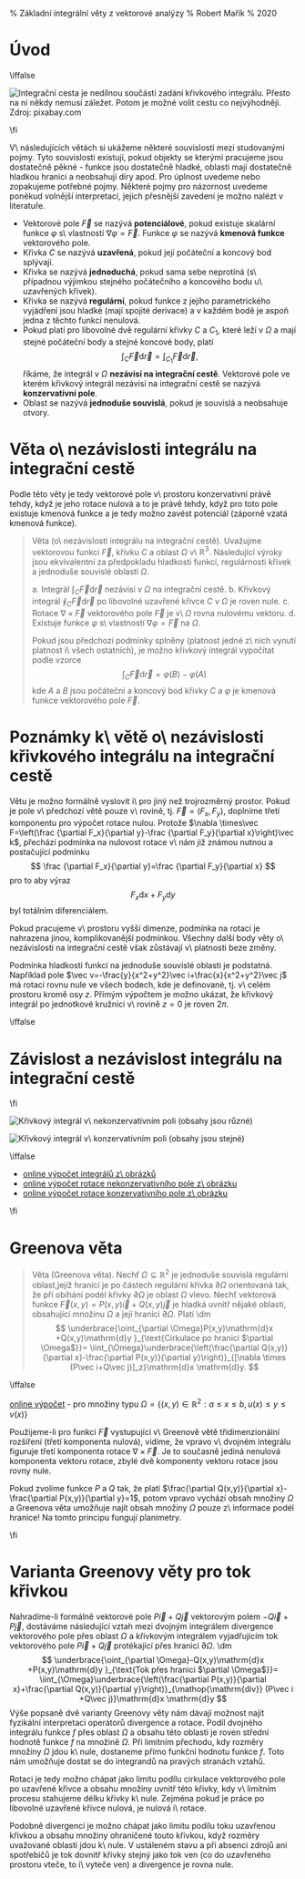 % Základní integrální věty z vektorové analýzy
% Robert Mařík
% 2020

# Úvod 

\iffalse 

<div class='obtekat'>

![Integrační cesta je nedílnou součástí zadání křivkového integrálu. Přesto na ní někdy nemusí záležet. Potom je možné volit cestu co nejvýhodněji. Zdroj: pixabay.com](cesta.jpg)

</div>

\fi



V\ následujících větách si ukážeme některé souvislosti mezi
studovanými pojmy. Tyto souvislosti existují, pokud objekty se kterými
pracujeme jsou dostatečně pěkné - funkce jsou dostatečně hladké,
oblasti mají dostatečně hladkou hranici a neobsahují díry apod.  Pro
úplnost uvedeme nebo zopakujeme potřebné pojmy. Některé pojmy pro
názornost uvedeme poněkud volnější interpretací, jejich přesnější zavedení je
možno nalézt v literatuře.

* Vektorové pole $\vec F$ se nazývá **potenciálové**, pokud
  existuje skalární funkce $\varphi$ s\ vlastností $\nabla \varphi=\vec
  F$. Funkce $\varphi$ se nazývá **kmenová funkce** vektorového
  pole.
* Křivka $C$ se nazývá **uzavřená**, pokud její počáteční a koncový bod
  splývají.
* Křivka se nazývá **jednoduchá**, pokud sama sebe neprotíná
  (s\ případnou výjimkou stejného počátečního a koncového bodu
  u\ uzavřených křivek).
* Křivka se nazývá **regulární**, pokud funkce z jejího parametrického
  vyjádření jsou hladké (mají spojité derivace) a v každém bodě je
  aspoň jedna z těchto funkcí nenulová.
* Pokud platí pro libovolné dvě regulární křivky $C$ a $C_1$, které leží v
  $\Omega$ a mají stejné počáteční body a stejné koncové body, platí
  $$
  \int_C \vec F\mathrm{d}\vec r=\int_{C_1} \vec F\mathrm{d}\vec r,
  $$
  říkáme, že integrál v $\Omega$ **nezávisí na integrační
  cestě**. Vektorové pole
  ve kterém křivkový integrál nezávisí na integrační cestě se nazývá
  **konzervativní pole**.
* Oblast se nazývá **jednoduše souvislá**, pokud je souvislá a
  neobsahuje otvory.

# Věta o\ nezávislosti integrálu na integrační cestě

Podle této věty je tedy vektorové pole v\ prostoru
konzervativní právě tehdy, když je jeho rotace nulová a to je právě
tehdy, když pro toto pole existuje kmenová funkce a je tedy možno
zavést potenciál (záporně vzatá kmenová funkce).


>  Věta (o\ nezávislosti integrálu na integrační cestě).
>  Uvažujme vektorovou funkci $\vec F$, křivku $C$ a oblast $\Omega$ 
>  v\ $\mathbb{R}^3$. Následující výroky jsou ekvivalentní za předpokladu
>  hladkosti funkcí, regulárnosti křivek a jednoduše souvislé oblasti
>  $\Omega$.
>
>  a. Integrál $\int_C \vec F\mathrm{d}\vec r$ nezávisí v $\Omega$ na
>    integrační cestě.
>  b. Křivkový integrál $\oint_C \vec F\mathrm{d}\vec r$ po libovolné
>    uzavřené křivce $C$ v $\Omega$ je roven nule.
>  c. Rotace $\nabla\times \vec F$ vektorového pole $\vec F$ je v\ $\Omega$
>    rovna nulovému vektoru.
>  d. Existuje funkce $\varphi$ s\ vlastností $\nabla\varphi=\vec F$
>    na $\Omega$.
>
>  Pokud jsou předchozí podmínky splněny (platnost jedné z\ nich vynutí
>  platnost i\ všech ostatních), je možno křivkový integrál vypočítat
>  podle vzorce
>  $$
>    \int_C \vec F\mathrm{d}\vec r=\varphi(B)-\varphi(A)
>  $$
>  kde $A$ a $B$ jsou počáteční a koncový bod křivky $C$ a $\varphi$ je
>  kmenová funkce vektorového pole $\vec F$.

# Poznámky k\ větě o\ nezávislosti křivkového integrálu na integrační cestě

Větu je možno formálně vyslovit i\ pro jiný než trojrozměrný
prostor. Pokud je pole v\ předchozí větě pouze v\ rovině, tj. $\vec
F=(F_x, F_y)$, doplníme třetí komponentu pro výpočet rotace
nulou. Protože $\nabla \times\vec F=\left(\frac {\partial F_x}{\partial y}-\frac {\partial F_y}{\partial x}\right)\vec k$, přechází podmínka na nulovost rotace v\ nám již známou nutnou a postačující podmínku 
$$
\frac {\partial F_x}{\partial y}=\frac {\partial F_y}{\partial x}
$$
pro to aby výraz
$$F_x\mathrm{d}x+F_y\mathrm{d}y$$ byl totálním diferenciálem.  

Pokud pracujeme v\ prostoru vyšší dimenze, podmínka na rotaci je
nahrazena jinou, komplikovanější podmínkou. Všechny další body věty 
o\ nezávislosti na integrační cestě však zůstávají v\ platnosti beze
změny.

Podmínka hladkosti funkcí na jednoduše souvislé oblasti je
podstatná. Například pole $\vec v=-\frac{y}{x^2+y^2}\vec
i+\frac{x}{x^2+y^2}\vec j$ má rotaci rovnu nule ve všech bodech, kde
je definované, tj. v\ celém prostoru kromě osy $z$. Přímým výpočtem je
možno ukázat, že křivkový integrál po jednotkové kružnici v\ rovině
$z=0$ je roven $2\pi$.

\iffalse


# Závislost a nezávislost integrálu na integrační cestě


\fi

<div class='sloupce'>

![Křivkový integrál v\ nekonzervativním poli (obsahy jsou různé)](nezavislost_na_ceste_1.png)

![Křivkový integrál v\ konzervativním poli (obsahy jsou stejné)](nezavislost_na_ceste_2.png)

</div>


\iffalse


* [online výpočet integrálů z\ obrázků](https://sagecell.sagemath.org/?z=eJx1kUFOwzAQRfeVeoeRlQgbDK3THcIsEVI2XbALKTKJS6OEJNhOSY7CgbgX4zQVrRCWLHs0_4-fvvfKAL3o-cDdBZvP2qbSAiTQ62FhP4yj_Sa6GjYR4_15PWmjSfurg_63AFTNZ5mQVFw77rDKIkmzxtK2uHQLr7ZFfSy8OlsdtOA2q9Gc6y2UptiXzX54KWqn34yqgLZLDq3gUOJZCnY7nwEuo11nalp379oUmarODDe2e7W0l94ySDRd5sV2S7F07KoV_7UFtvmSC5Ys05Fo2xhYQ1HjTB8Wcvgcjgh213zSnXuvKLnbmXu_iQ_rvGewGd2v0XgLwfNeZ_AgaWh5aFlwt8AWCYFWyumerv27_HgXKWNjUH6eU69dVSqZJCT-_sKMFOHkscnrximSpgeRx41H3AxZswj36gh7MuRGta2uc5oYEvQytAGHYJhO91zUCUaQBiScqOITqnik4n9-aUTn4KE5xON9lKYMnz1JBAkqTScODjutcm1eTPMpn0ynGfsB9VrANw==&lang=sage)
* [online výpočet rotace nekonzervativního pole z\ obrázku](https://sagecell.sagemath.org/?z=eJyNUtFuwiAUfTfxH26MWyHiVn1cwut-YtUGbVESKB1FBxr_fUCbdvFpfaD3cA_3wLnXEU9u9MoMyhx4uGV4PpvPOHJxH1O09u_dt7HI7bcrv99i4p5wng44JRoCTjFHwKfYhxgo5AQ2JK2RVokrp6gSnCP-le-Iw6sBbHbEj2C7C9r4rROqlYL7kl-kREHneDFyvJpiLZJMHSoG7sM9k0kxn8Hzh2BSu-H1pOYxgQm5MZVH3pjKI3E9lXAYcHp9d9Y_6GyVRGaxLA71STR3JsWpqasHFNf6CJ-vFF46KAro71UoZs-6vae_UfdgzOPxL6bRdmQCjcy6qUa15eIlnQrO2NqhYBYNdtHY4-AogX47tuE5M6QGi__mcP_IVmpbBl2rTclFLSuULEntyDGJjgxxqBaiNBJxIiL0JE2F7yHr2lCnNMwKTcN4HLXUhmYHeakz_AscysmD&lang=sage)
* [online výpočet rotace konzervativního pole z\ obrázku](https://sagecell.sagemath.org/?z=eJyNUsGOwiAQvZv4DxOjW4i4Wz1uwnV_YqsN2qIkUBqKLmj89wXatBtPy6HM8F7nwZtxxJM7vTGDMgce7hmez-Yzjlw8xxRt_Adyh93aH3aYuD9xnohOiYaAU8wR8Cn2IQYKOYEtSd9Iq8SNU1QJzhH_zvfE4fWQbPfEj8luHzTxeydUKwX3Jb9KiYLO6WrkeCXFWiSZOlYM3Kd7JZNiPoPXhWBSu-PNpOYxgSlzI5RH3gjlkbiZSjgMOL2-u-gfdLFKIrNYFsf6LJoHk-Lc1NUTilt9gq83CqsOigL6exWK2YtuH2k36hGMeT7_xTTajkygkVk31ai2XKzSX8EZWzsUzKLBLhp7Gxwl0B_HNrwiAzRY_BfD_SNbqW0ZdK02JRe1rFCyJLUjxyQ6MsShWojSSMSJiKknaSp8n7KuDXVKw6zQNIzHSUttaHaU1zrDvy_pxe8=&lang=sage)

<!--

* [online výpočet integrálů z\ obrázků](http://user.mendelu.cz/marik/akademie/sagecell.php?short=1&in=var+%28%27x%2Cy%2Ct%27%29%0D%0Apole1+%3D+%28-y%2Fsqrt%28x%5E2%2By%5E2%29%2Cx%2Fsqrt%28x%5E2%2By%5E2%29%29%0D%0Apole2+%3D+%28-y%2F%28x%5E2%2By%5E2%29%2C+x%2F%28x%5E2%2By%5E2%29+%29%0D%0A%0D%0Ac1%3D%281-t%2Ct%29%0D%0Ac2%3D%28cos%28pi%2At%2F2%29%2C+sin%28pi%2At%2F2%29+%29%0D%0Ac3%3D%281-t%2C+t%5E3%29%0D%0A%0D%0Adef+krivkovy_integral+%28p0%2C+p1%2C+k0%2C+k1%29%3A%0D%0A++++return%28numerical_integral+%28p0.subs%28x%3Dk0%2C+y%3Dk1%29%2Adiff%28k0%2Ct%29%2Bp1.subs%28x%3Dk0%2C+y%3Dk1%29%2Adiff%28k1%2Ct%29%2C0%2C1%29%5B0%5D%29%0D%0A%0D%0Afor+P+in+%28pole1%2C+pole2%29%3A%0D%0A++++show%28html%28%22%3Chr%3E%3Chr%3E%22%29%29%0D%0A++++show%28html%28r%22%3Ch2%3EPole%3A+%24%5Cvec+F%3D%28%25s%2C%25s%29%24%3C%2Fh2%3E%22%25+%28latex%28P%5B0%5D%29%2Clatex%28P%5B1%5D%29%29%29+%29%0D%0A++++tabulka%3D%5B%5B%22K%C5%99ivka%22%2C%22Hodnota%22%5D%5D%0D%0A++++for+K+in+%28c1%2C+c2%2C+c3%29%3A%0D%0A++++++++tabulka.append%28%5Br%22%24x%3D%25s%24%2C+%24y%3D%25s%24%2C+%24t%5Cin%5B0%2C1%5D%24%22%25%28latex%28K%5B0%5D%29%2Clatex%28K%5B1%5D%29%29%2Ckrivkovy_integral%28P%5B0%5D%2C+P%5B1%5D%2C+K%5B0%5D%2C+K%5B1%5D%29%5D%29+++%0D%0A++++show%28table%28tabulka%2C+header_row%3DTrue%29%29)
* [online výpočet rotace nekonzervativního pole z\ obrázku](http://user.mendelu.cz/marik/akademie/sagecell.php?short=1&in=x%2Cy%2Cz%3Dvar%28%27x+y+z%27%29%0D%0A%0D%0Af%28x%2Cy%2Cz%29%3D%28-y%2Fsqrt%28x%5E2%2By%5E2%29%2Cx%2Fsqrt%28x%5E2%2By%5E2%29%2C0%29%0D%0A%0D%0Axmin%2C+xmax%2C+ymin%2C+ymax+%3D+0%2C+1%2C+0%2C+1%0D%0A%0D%0Adivf%3D%28diff%28f%5B0%5D%2Cx%29%2Bdiff%28f%5B1%5D%2Cy%29%2Bdiff%28f%5B2%5D%2Cz%29%29.simplify_full%28%29%0D%0Acurlf%28x%2Cy%2Cz%29%3Dmap%28lambda+x%3Ax.simplify_full%28%29%2C%5C%0D%0A+++++++++++++++++%28+diff%28f%5B1%5D%2Cz%29-diff%28f%5B2%5D%2Cy%29%2C+diff%28f%5B2%5D%2Cx%29-diff%28f%5B0%5D%2Cz%29%2C+diff%28f%5B0%5D%2Cy%29-diff%28f%5B1%5D%2Cx%29+%29%29%0D%0A%0D%0Ashow%28html%28r%22%24%5Cbegin%7Baligned%7D+%5Cvec+F%26%3D+%25s+%5C%5C+%5C%0D%0A+++%5Cmathop%7B%5Cmathrm%7Bdiv%7D%7D%5Cvec+F%26%3D+%25s+%5C%5C+%5C%0D%0A+++%5Cmathop%7B%5Cmathrm%7Brot%7D%7D%5Cvec+F%26+%3D%25s+%5Cend%7Baligned%7D%24%22%25%0D%0A+++%28latex%28f%28x%3Dx%2Cy%3Dy%2Cz%3Dz%29%29%2C+latex%28divf%28x%3Dx%2Cy%3Dy%2Cz%3Dz%29%29%2C++latex%28curlf%28x%3Dx%2Cy%3Dy%2Cz%3Dz%29%29%29%29%29%0D%0A%0D%0Aplot_vector_field%28%28f%5B0%5D%28x%2Cy%2C0%29%2Cf%5B1%5D%28x%2Cy%2C0%29%29%2C+%28x%2Cxmin%2Cxmax%29%2C+%28y%2Cymin%2Cymax%29%2C+aspect_ratio%3D1%2C+color%3D%27blue%27%29)
* [online výpočet rotace konzervativního pole z\ obrázku](http://user.mendelu.cz/marik/akademie/sagecell.php?short=1&in=x%2Cy%2Cz%3Dvar%28%27x+y+z%27%29%0D%0A%0D%0Af%28x%2Cy%2Cz%29%3D%28-y%2F%28x%5E2%2By%5E2%29%2Cx%2F%28x%5E2%2By%5E2%29%2C0%29%0D%0A%0D%0Axmin%2C+xmax%2C+ymin%2C+ymax+%3D+0%2C+1%2C+0%2C+1%0D%0A%0D%0Adivf%3D%28diff%28f%5B0%5D%2Cx%29%2Bdiff%28f%5B1%5D%2Cy%29%2Bdiff%28f%5B2%5D%2Cz%29%29.simplify_full%28%29%0D%0Acurlf%28x%2Cy%2Cz%29%3Dmap%28lambda+x%3Ax.simplify_full%28%29%2C%5C%0D%0A+++++++++++++++++%28+diff%28f%5B1%5D%2Cz%29-diff%28f%5B2%5D%2Cy%29%2C+diff%28f%5B2%5D%2Cx%29-diff%28f%5B0%5D%2Cz%29%2C+diff%28f%5B0%5D%2Cy%29-diff%28f%5B1%5D%2Cx%29+%29%29%0D%0A%0D%0Ashow%28html%28r%22%24%5Cbegin%7Baligned%7D+%5Cvec+F%26%3D+%25s+%5C%5C+%5C%0D%0A+++%5Cmathop%7B%5Cmathrm%7Bdiv%7D%7D%5Cvec+F%26%3D+%25s+%5C%5C+%5C%0D%0A+++%5Cmathop%7B%5Cmathrm%7Brot%7D%7D%5Cvec+F%26+%3D%25s+%5Cend%7Baligned%7D%24%22%25%0D%0A+++%28latex%28f%28x%3Dx%2Cy%3Dy%2Cz%3Dz%29%29%2C+latex%28divf%28x%3Dx%2Cy%3Dy%2Cz%3Dz%29%29%2C++latex%28curlf%28x%3Dx%2Cy%3Dy%2Cz%3Dz%29%29%29%29%29%0D%0A%0D%0Aplot_vector_field%28%28f%5B0%5D%28x%2Cy%2C0%29%2Cf%5B1%5D%28x%2Cy%2C0%29%29%2C+%28x%2Cxmin%2Cxmax%29%2C+%28y%2Cymin%2Cymax%29%2C+aspect_ratio%3D1%2C+color%3D%27blue%27%29)

-->

\fi

# Greenova věta

> Věta (Greenova věta).  Nechť $\Omega\subseteq\mathbb{R}^2$ je jednoduše souvislá regulární oblast,jejíž hranicí je po částech regulární křivka $\partial \Omega$
> orientovaná tak, že při obíhání podél křivky $\partial \Omega$ je
> oblast $\Omega$ vlevo. Nechť vektorová funkce $\vec
> F(x,y)=P(x,y)\vec i+Q(x,y)\vec j$ je hladká uvnitř nějaké oblasti,
> obsahující množinu $\Omega$ a její hranici $\partial \Omega$. Platí
> \dm$$   \underbrace{\oint_{\partial \Omega}P(x,y)\mathrm{d}x +Q(x,y)\mathrm{d}y }_{\text{Cirkulace po hranici $\partial \Omega$}}=   \iint_{\Omega}\underbrace{\left(\frac{\partial Q(x,y)}{\partial x}-\frac{\partial P(x,y)}{\partial y}\right)}_{[\nabla \times (P\vec i+Q\vec j)]_z}\mathrm{d}x \mathrm{d}y. $$

\iffalse

[online výpočet](http://user.mendelu.cz/marik/akademie/sagecell.php?short=1&in=var%28%27x+y+t%27%29%0D%0A%0D%0Av%3Dsqrt%281-x%5E2%29%0D%0Au%3D0%0D%0Aa%3D0%0D%0Ab%3D1%0D%0AP%3D-y%2F3%0D%0AQ%3Dx%2F3%0D%0Adef+shtml%28x%29%3A%0D%0A++++return+show%28html%28x%29%29%0D%0A%0D%0Ashtml%28%22%3Ch3%3EZad%C3%A1n%C3%AD%3C%2Fh3%3E%22%29%0D%0Ashtml%28%22%24%5COmega%3D%5C%7B%28x%2Cy%29%5Cin%5Cmathbb%7BR%7D%5E2%3A%25s%5Cleq+x+%5Cleq+%25s%2C+%25s%5Cleq+y+%5Cleq+%25s%5C%7D%24%5C%0D%0A++%22%25%28latex%28a%29%2Clatex%28b%29%2C+latex%28u%29%2C+latex%28v%29%29%29%0D%0Ashtml%28%22%24P%28x%2Cy%29%3D%25s%24%22%25latex%28P%29%29%0D%0Ashtml%28%22%24Q%28x%2Cy%29%3D%25s%24%22%25latex%28Q%29%29%0D%0Ashtml%28r%22%3Chr%3E%3Ch3%3EDvojn%C3%BD+integr%C3%A1l%3C%2Fh3%3E%22%29%0D%0Ashtml%28r%22%24%5Cfrac%7B%5Cpartial+Q%7D%7B%5Cpartial+x%7D%28x%2Cy%29%3D%25s%24%22%25latex%28diff%28Q%2Cx%29.simplify_full%28%29%29%29%0D%0Ashtml%28r%22%24%5Cfrac%7B%5Cpartial+P%7D%7B%5Cpartial+y%7D%28x%2Cy%29%3D%25s%24%22%25latex%28diff%28P%2Cy%29.simplify_full%28%29%29%29%0D%0A%0D%0Aintegrand+%3D+%28diff%28Q%2Cx%29+-+diff%28P%2Cy%29%29.simplify_full%28%29%0D%0A%0D%0Avysledek_integralu%3Dnumerical_integral%28lambda+x%3A+numerical_integral%28lambda+y%3A+%5C%0D%0A++++integrand.subs%28x%3Dx%2C+y%3Dy%29%2C%28u.subs%28x%3Dx%29%2Cv.subs%28x%3Dx%29+%29%29%5B0%5D%2C%28a%2Cb%29%29%5B0%5D%0D%0A%0D%0A%0D%0Ashtml%28r%22%24%5Ciint_%7B%5COmega%7D%5Cfrac%7B%5Cpartial+Q%7D%7B%5Cpartial+x%7D-%5Cfrac%7B%5Cpartial+P%7D%7B%5Cpartial+y%7D%5C%0D%0A++++%5Cmathrm%7Bd%7Dx%5Cmathrm%7Bd%7Dy%3D%25s%24%22%25latex%28vysledek_integralu%29%29%0D%0A%0D%0Ashtml%28r%22%3Chr%3E%3Ch3%3EK%C5%99ivkov%C3%BD+integr%C3%A1l%3C%2Fh3%3E%22%29%0D%0A%0D%0Adef+krivkovy_integral+%28P%2C+Q%2C+k0%2C+k1%29%3A%0D%0A++++vysledek%3D+numerical_integral+%28P.subs%28x%3Dk0%2C+y%3Dk1%29%2Adiff%28k0%2Ct%29%2BQ.subs%28x%3Dk0%2C+y%3Dk1%29%2Adiff%28k1%2Ct%29%2C0%2C1%29%5B0%5D%0D%0A++++return+%28vysledek%2C+r%22K%C5%99ivka%3A+%24x%3D%25s%2C+y%3D%25s%2C+t%5Cin%5B0%2C1%5D%24%22%25%28latex%28k0%29%2Clatex%28k1%29%29%2C+r%22%24%5Cint_C+Pdx%2BQdy%3D%25s%24%22%25+%5C%0D%0A+++++++latex%28vysledek%29%29%0D%0A++++%0D%0A%0D%0ASUMA%3D0%0D%0A%0D%0A++%0D%0Ak0%3Da%2Bt%2A%28b-a%29++++%0D%0Ak1%3Du.subs%28x%3Da%2Bt%2A%28b-a%29%29%0D%0AK%3Dkrivkovy_integral%28P%2C+Q%2C+k0%2C+k1%29%0D%0ASUMA%3DSUMA%2BK%5B0%5D%0D%0ATABULKA%3D%5B%5BK%5B1%5D%2CK%5B2%5D%5D%5D%0D%0A%0D%0Ak0%3Db++++%0D%0Aif+%28n%28u.subs%28x%3Db%29-v.subs%28x%3Db%29%29%21%3Dn%280.0%29%29%3A%0D%0A++++k1%3Du.subs%28x%3Db%29-t%2A%28u.subs%28x%3Db%29-v.subs%28x%3Db%29%29%0D%0A++++K%3Dkrivkovy_integral%28P%2C+Q%2C+k0%2C+k1%29%0D%0A++++SUMA%3DSUMA%2BK%5B0%5D%0D%0A++++TABULKA.append%28%5BK%5B1%5D%2CK%5B2%5D%5D%29%0D%0A%0D%0Ak0%3Db-t%2A%28b-a%29++++%0D%0Ak1%3Dv.subs%28x%3Db-t%2A%28b-a%29%29%0D%0AK%3Dkrivkovy_integral%28P%2C+Q%2C+k0%2C+k1%29%0D%0ASUMA%3DSUMA%2BK%5B0%5D%0D%0ATABULKA.append%28%5BK%5B1%5D%2CK%5B2%5D%5D%29%0D%0A%0D%0Ak0%3Da++++%0D%0Aif+%28n%28u.subs%28x%3Da%29-v.subs%28x%3Da%29%29%21%3Dn%280.0%29%29%3A%0D%0A++++k1%3Dv.subs%28x%3Da%29%2Bt%2A%28u.subs%28x%3Da%29-v.subs%28x%3Da%29%29%0D%0A++++K%3Dkrivkovy_integral%28P%2C+Q%2C+k0%2C+k1%29%0D%0A++++SUMA%3DSUMA%2BK%5B0%5D%0D%0A++++TABULKA.append%28%5BK%5B1%5D%2CK%5B2%5D%5D%29%0D%0A%0D%0Ashtml%28table%28TABULKA%2C+header_row%3D%5B%22K%C5%99ivka%22%2C%22Integr%C3%A1l%22%5D%29%29%0D%0Ashtml%28r%22Celkem%3A+%24%5Coint_CPdx%2BQdy%3D%25s%24%22%25latex%28SUMA%29%29%0D%0A%0D%0APL%3Dplot%28u%2C%28x%2Ca%2Cb%29%2C+fill%3Dv%29%0D%0APL%3DPL%2Bplot%28v%2C%28x%2Ca%2Cb%29%2C+color%3D%27red%27%29%0D%0APL%3DPL%2Bplot_vector_field%28%28P%2CQ%29%2C+%28x%2CPL.xmin%28%29%2CPL.xmax%28%29%29%2C+%28y%2CPL.ymin%28%29%2CPL.ymax%28%29%29%29%0D%0APL.show%28aspect_ratio%3D1%29) - pro množiny typu $\Omega=\{(x,y)\in\mathbb{R}^2: a\leq x \leq b, u(x)\leq y \leq v(x)\}$


Použijeme-li pro funkci $\vec F$ vystupující v\ Greenově větě
třídimenzionální rozšíření (třetí komponenta nulová),
vidíme, že vpravo v\ dvojném integrálu figuruje třetí komponenta rotace
$\nabla \times \vec F$. Je to současně jediná nenulová komponenta vektoru
rotace, zbylé dvě komponenty vektoru rotace jsou rovny nule.

Pokud zvolíme funkce $P$ a $Q$ tak, že platí $\frac{\partial
Q(x,y)}{\partial x}-\frac{\partial P(x,y)}{\partial y}=1$, potom
vpravo vychází obsah množiny $\Omega$ a Greenova věta umožňuje najít
obsah množiny $\Omega$ pouze z\ informace podél hranice! Na tomto
principu fungují planimetry.

\fi

# Varianta Greenovy věty pro tok křivkou 

Nahradíme-li formálně vektorové pole $P\vec i+Q\vec j$ vektorovým polem $-Q\vec
i+P\vec j$, dostáváme následující vztah mezi dvojným integrálem
divergence vektorového pole přes oblast $\Omega$ a křivkovým
integrálem vyjadřujícím tok vektorového pole $P\vec i+Q\vec j$
protékající přes hranici $\partial \Omega$.
\dm $$  \underbrace{\oint_{\partial \Omega}-Q(x,y)\mathrm{d}x +P(x,y)\mathrm{d}y }_{\text{Tok přes hranici $\partial \Omega$}}=   \iint_{\Omega}\underbrace{\left(\frac{\partial P(x,y)}{\partial x}+\frac{\partial Q(x,y)}{\partial y}\right)}_{\mathop{\mathrm{div}} (P\vec i +Q\vec j)}\mathrm{d}x \mathrm{d}y $$
Výše popsaně dvě varianty Greenovy věty nám dávají možnost najít
fyzikální interpretaci operátorů divergence a rotace. Podíl dvojného
integrálu funkce $f$ přes oblast $\Omega$ a obsahu této oblasti je
roven střední hodnotě funkce $f$ na množině $\Omega$.  Při limitním
přechodu, kdy rozměry množiny $\Omega$ jdou k\ nule, dostaneme přímo
funkční hodnotu funkce $f$. Toto nám umožňuje dostat se do integrandů
na pravých stranách vztahů.

Rotaci je tedy možno chápat jako limitu podílu cirkulace vektorového
pole po uzavřené křivce a obsahu množiny uvnitř této křivky, kdy
v\ limitním procesu stahujeme délku křivky k\ nule. Zejména pokud je
práce po libovolné uzavřené křivce nulová, je nulová i\ rotace.

Podobně divergenci je možno chápat jako limitu podílu toku uzavřenou
křivkou a obsahu množiny ohraničené touto křivkou, když rozměry
uvažované oblasti jdou k\ nule. V ustáleném stavu a při absenci zdrojů
ani spotřebičů je tok dovnitř křivky stejný jako tok ven (co do
uzavřeného prostoru vteče, to i\ vyteče ven) a divergence je rovna
nule.

